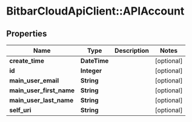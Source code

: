 # BitbarCloudApiClient::APIAccount

## Properties
Name | Type | Description | Notes
------------ | ------------- | ------------- | -------------
**create_time** | **DateTime** |  | [optional] 
**id** | **Integer** |  | [optional] 
**main_user_email** | **String** |  | [optional] 
**main_user_first_name** | **String** |  | [optional] 
**main_user_last_name** | **String** |  | [optional] 
**self_uri** | **String** |  | [optional] 


